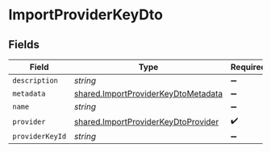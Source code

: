# ImportProviderKeyDto


## Fields

| Field                                                                                             | Type                                                                                              | Required                                                                                          | Description                                                                                       |
| ------------------------------------------------------------------------------------------------- | ------------------------------------------------------------------------------------------------- | ------------------------------------------------------------------------------------------------- | ------------------------------------------------------------------------------------------------- |
| `description`                                                                                     | *string*                                                                                          | :heavy_minus_sign:                                                                                | N/A                                                                                               |
| `metadata`                                                                                        | [shared.ImportProviderKeyDtoMetadata](../../../sdk/models/shared/importproviderkeydtometadata.md) | :heavy_minus_sign:                                                                                | N/A                                                                                               |
| `name`                                                                                            | *string*                                                                                          | :heavy_minus_sign:                                                                                | N/A                                                                                               |
| `provider`                                                                                        | [shared.ImportProviderKeyDtoProvider](../../../sdk/models/shared/importproviderkeydtoprovider.md) | :heavy_check_mark:                                                                                | N/A                                                                                               |
| `providerKeyId`                                                                                   | *string*                                                                                          | :heavy_minus_sign:                                                                                | N/A                                                                                               |